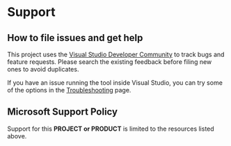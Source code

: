 # Support

## How to file issues and get help  

This project uses the [Visual Studio Developer Community](https://developercommunity.visualstudio.com/cpp) to track bugs and feature requests. Please search the existing feedback before filing new ones to avoid duplicates.

If you have an issue running the tool inside Visual Studio, you can try some of the options in the [Troubleshooting](./Docs/troubleshooting.md) page.

## Microsoft Support Policy

Support for this **PROJECT or PRODUCT** is limited to the resources listed above.
